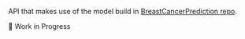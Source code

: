 API that makes use of the model build in [BreastCancerPrediction repo](https://github.com/mcollpol/BreastCancerPrediction).

🚧 Work in Progress
